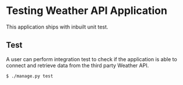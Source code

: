 # Testing Weather API Application
This application ships with inbuilt unit test.

## Test
A user can perform integration test to check if the application is able to connect and retrieve data from the third party Weather API.
```shell
$ ./manage.py test

```
